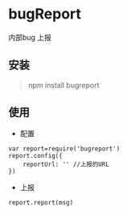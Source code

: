 # bugReport
内部bug 上报

## 安装
> npm install bugreport

## 使用
* 配置
``` 
var report=require('bugreport')
report.config({
    reportUrl: '' //上报的URL
})
```
* 上报
```
report.report(msg)
```